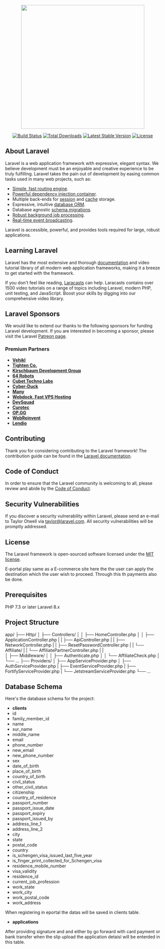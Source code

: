 <p align="center"><a href="https://laravel.com" target="_blank"><img src="https://raw.githubusercontent.com/laravel/art/master/logo-lockup/5%20SVG/2%20CMYK/1%20Full%20Color/laravel-logolockup-cmyk-red.svg" width="400"></a></p>

<p align="center">
<a href="https://travis-ci.org/laravel/framework"><img src="https://travis-ci.org/laravel/framework.svg" alt="Build Status"></a>
<a href="https://packagist.org/packages/laravel/framework"><img src="https://img.shields.io/packagist/dt/laravel/framework" alt="Total Downloads"></a>
<a href="https://packagist.org/packages/laravel/framework"><img src="https://img.shields.io/packagist/v/laravel/framework" alt="Latest Stable Version"></a>
<a href="https://packagist.org/packages/laravel/framework"><img src="https://img.shields.io/packagist/l/laravel/framework" alt="License"></a>
</p>

## About Laravel

Laravel is a web application framework with expressive, elegant syntax. We believe development must be an enjoyable and creative experience to be truly fulfilling. Laravel takes the pain out of development by easing common tasks used in many web projects, such as:

- [Simple, fast routing engine](https://laravel.com/docs/routing).
- [Powerful dependency injection container](https://laravel.com/docs/container).
- Multiple back-ends for [session](https://laravel.com/docs/session) and [cache](https://laravel.com/docs/cache) storage.
- Expressive, intuitive [database ORM](https://laravel.com/docs/eloquent).
- Database agnostic [schema migrations](https://laravel.com/docs/migrations).
- [Robust background job processing](https://laravel.com/docs/queues).
- [Real-time event broadcasting](https://laravel.com/docs/broadcasting).

Laravel is accessible, powerful, and provides tools required for large, robust applications.

## Learning Laravel

Laravel has the most extensive and thorough [documentation](https://laravel.com/docs) and video tutorial library of all modern web application frameworks, making it a breeze to get started with the framework.

If you don't feel like reading, [Laracasts](https://laracasts.com) can help. Laracasts contains over 1500 video tutorials on a range of topics including Laravel, modern PHP, unit testing, and JavaScript. Boost your skills by digging into our comprehensive video library.

## Laravel Sponsors

We would like to extend our thanks to the following sponsors for funding Laravel development. If you are interested in becoming a sponsor, please visit the Laravel [Patreon page](https://patreon.com/taylorotwell).

### Premium Partners

- **[Vehikl](https://vehikl.com/)**
- **[Tighten Co.](https://tighten.co)**
- **[Kirschbaum Development Group](https://kirschbaumdevelopment.com)**
- **[64 Robots](https://64robots.com)**
- **[Cubet Techno Labs](https://cubettech.com)**
- **[Cyber-Duck](https://cyber-duck.co.uk)**
- **[Many](https://www.many.co.uk)**
- **[Webdock, Fast VPS Hosting](https://www.webdock.io/en)**
- **[DevSquad](https://devsquad.com)**
- **[Curotec](https://www.curotec.com/services/technologies/laravel/)**
- **[OP.GG](https://op.gg)**
- **[WebReinvent](https://webreinvent.com/?utm_source=laravel&utm_medium=github&utm_campaign=patreon-sponsors)**
- **[Lendio](https://lendio.com)**

## Contributing

Thank you for considering contributing to the Laravel framework! The contribution guide can be found in the [Laravel documentation](https://laravel.com/docs/contributions).

## Code of Conduct

In order to ensure that the Laravel community is welcoming to all, please review and abide by the [Code of Conduct](https://laravel.com/docs/contributions#code-of-conduct).

## Security Vulnerabilities

If you discover a security vulnerability within Laravel, please send an e-mail to Taylor Otwell via [taylor@laravel.com](mailto:taylor@laravel.com). All security vulnerabilities will be promptly addressed.

## License

The Laravel framework is open-sourced software licensed under the [MIT license](https://opensource.org/licenses/MIT).



E-portal play same as a E-commerce site here the the user can apply the destination which the user wish to proceed. Through this th payments also be done.

## Prerequisites

PHP 7.3 or later
Laravel 8.x

## Project Structure

app/
├── Http/
│   ├── Controllers/
│   │   ├── HomeController.php
│   │   ├── ApplicationController.php
|   |   ├── ApiController.php
|   |   ├── NetworkController.php
|   |   ├── ResetPasswordController.php
|   |   └── Affiliate/
|   |           └── AffiliatePartnerController.php
|   |   
│   ├── Middleware/
│   │   ├── Authenticate.php
│   │   └── AffiliateCheck.php
│   └── ...
├── Providers/
│   ├── AppServiceProvider.php
│   ├── AuthServiceProvider.php
|   ├── EventServiceProvider.php
|   ├── FortifyServiceProvider.php
|   └── JetstreamServiceProvider.php
└── ...

## Database Schema
Here's the database schema for the project:

- **clients**
- id
- family_member_id 
- name 
- sur_name
- middle_name
- email
- phone_number 
- new_email  
- new_phone_number 
- sex	
- date_of_birth
- place_of_birth
- country_of_birth
- civil_status
- other_civil_status
- citizenship
- country_of_residence
- passport_number 
- passport_issue_date 
- passport_expiry
- passport_issued_by
- address_line_1
- address_line_2
- city
- state
- postal_code
- country
- is_schengen_visa_issued_last_five_year
- is_finger_print_collected_for_Schengen_visa
- residence_mobile_number	
- visa_validity	
- residence_id
- current_job_profession
- work_state
- work_city	
- work_postal_code
- work_address

When registering in eportal the datas will be saved in clients table.

- **applications**

After providing signature and and either by go forward with card payment or bank transfer when the slip upload the application detaisl will be enterded in this table.









